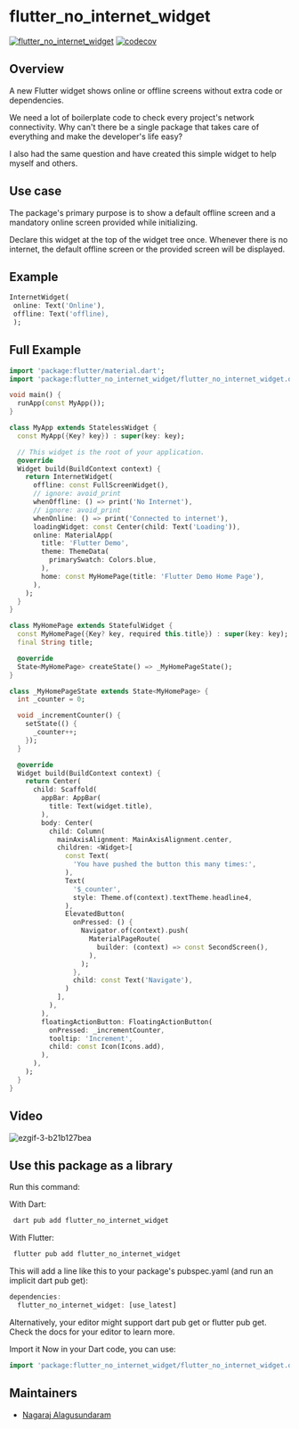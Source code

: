 # flutter_no_internet_widget

[![flutter_no_internet_widget](https://github.com/NaagAlgates/flutter_no_internet_widget/actions/workflows/flutter_no_internet_widget_actions.yml/badge.svg)](https://github.com/NaagAlgates/flutter_no_internet_widget/actions/workflows/flutter_no_internet_widget_actions.yml)
[![codecov](https://codecov.io/gh/NaagAlgates/flutter_no_internet_widget/branch/master/graph/badge.svg?token=qvQsCoKrIz)](https://codecov.io/gh/NaagAlgates/flutter_no_internet_widget)

## Overview

A new Flutter widget shows online or offline screens without extra code or dependencies.

We need a lot of boilerplate code to check every project's network connectivity. Why can't there be a single package that takes care of everything and make the developer's life easy?

I also had the same question and have created this simple widget to help myself and others.

## Use case

The package's primary purpose is to show a default offline screen and a mandatory online screen provided while initializing.

Declare this widget at the top of the widget tree once. Whenever there is no internet, the default offline screen or the provided screen will be displayed.

## Example

```dart
InternetWidget(
 online: Text('Online'),
 offline: Text('offline),
 );
 ```

## Full Example

```dart
import 'package:flutter/material.dart';
import 'package:flutter_no_internet_widget/flutter_no_internet_widget.dart';

void main() {
  runApp(const MyApp());
}

class MyApp extends StatelessWidget {
  const MyApp({Key? key}) : super(key: key);

  // This widget is the root of your application.
  @override
  Widget build(BuildContext context) {
    return InternetWidget(
      offline: const FullScreenWidget(),
      // ignore: avoid_print
      whenOffline: () => print('No Internet'),
      // ignore: avoid_print
      whenOnline: () => print('Connected to internet'),
      loadingWidget: const Center(child: Text('Loading')),
      online: MaterialApp(
        title: 'Flutter Demo',
        theme: ThemeData(
          primarySwatch: Colors.blue,
        ),
        home: const MyHomePage(title: 'Flutter Demo Home Page'),
      ),
    );
  }
}

class MyHomePage extends StatefulWidget {
  const MyHomePage({Key? key, required this.title}) : super(key: key);
  final String title;

  @override
  State<MyHomePage> createState() => _MyHomePageState();
}

class _MyHomePageState extends State<MyHomePage> {
  int _counter = 0;

  void _incrementCounter() {
    setState(() {
      _counter++;
    });
  }

  @override
  Widget build(BuildContext context) {
    return Center(
      child: Scaffold(
        appBar: AppBar(
          title: Text(widget.title),
        ),
        body: Center(
          child: Column(
            mainAxisAlignment: MainAxisAlignment.center,
            children: <Widget>[
              const Text(
                'You have pushed the button this many times:',
              ),
              Text(
                '$_counter',
                style: Theme.of(context).textTheme.headline4,
              ),
              ElevatedButton(
                onPressed: () {
                  Navigator.of(context).push(
                    MaterialPageRoute(
                      builder: (context) => const SecondScreen(),
                    ),
                  );
                },
                child: const Text('Navigate'),
              )
            ],
          ),
        ),
        floatingActionButton: FloatingActionButton(
          onPressed: _incrementCounter,
          tooltip: 'Increment',
          child: const Icon(Icons.add),
        ),
      ),
    );
  }
}
```

## Video

![ezgif-3-b21b127bea](https://user-images.githubusercontent.com/14884575/169793453-4662e2b1-2be9-4f79-aaed-e2f489c1564d.gif)

## Use this package as a library

Run this command:

With Dart:

```dart
 dart pub add flutter_no_internet_widget
 ```

With Flutter:

```dart
 flutter pub add flutter_no_internet_widget
 ```

This will add a line like this to your package's pubspec.yaml (and run an implicit dart pub get):

```dart
dependencies:
  flutter_no_internet_widget: [use_latest]
  ```
  
Alternatively, your editor might support dart pub get or flutter pub get. Check the docs for your editor to learn more.

Import it
Now in your Dart code, you can use:

```dart
import 'package:flutter_no_internet_widget/flutter_no_internet_widget.dart';
```

## Maintainers

- [Nagaraj Alagusundaram](https://www.nagaraj.com.au)

